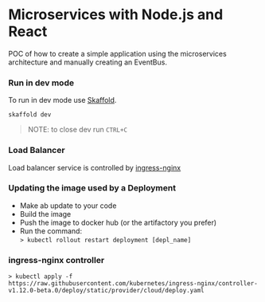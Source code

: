# Microservices with Node.js and React

POC of how to create a simple application using the microservices architecture and manually creating an EventBus.


### Run in dev mode

To run in dev mode use [Skaffold](https://skaffold.dev/).



```skaffold dev```

>NOTE: to close dev run ```CTRL+C```

### Load Balancer

Load balancer service is controlled by [ingress-nginx](https://kubernetes.github.io/ingress-nginx/)

### Updating the image used by a Deployment

- Make ab update to your code
- Build the image
- Push the image to docker hub  (or the artifactory you prefer)
- Run the command:   
    ```> kubectl rollout restart deployment [depl_name]```

### ingress-nginx controller

```> kubectl apply -f https://raw.githubusercontent.com/kubernetes/ingress-nginx/controller-v1.12.0-beta.0/deploy/static/provider/cloud/deploy.yaml```
